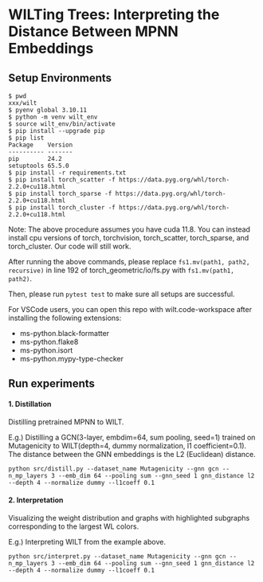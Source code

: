 # WILTing Trees: Interpreting the Distance Between MPNN Embeddings

## Setup Environments
```
$ pwd 
xxx/wilt
$ pyenv global 3.10.11
$ python -m venv wilt_env
$ source wilt_env/bin/activate
$ pip install --upgrade pip
$ pip list 
Package    Version
---------- -------
pip        24.2
setuptools 65.5.0
$ pip install -r requirements.txt
$ pip install torch_scatter -f https://data.pyg.org/whl/torch-2.2.0+cu118.html
$ pip install torch_sparse -f https://data.pyg.org/whl/torch-2.2.0+cu118.html
$ pip install torch_cluster -f https://data.pyg.org/whl/torch-2.2.0+cu118.html
```
Note: The above procedure assumes you have cuda 11.8. You can instead install cpu versions of torch, torchvision, torch_scatter, torch_sparse, and torch_cluster. Our code will still work.

After running the above commands, please replace `fs1.mv(path1, path2, recursive)` in line 192 of torch_geometric/io/fs.py with `fs1.mv(path1, path2)`.

Then, please run `pytest test` to make sure all setups are successful.

For VSCode users, you can open this repo with wilt.code-workspace after installing the following extensions:
- ms-python.black-formatter
- ms-python.flake8
- ms-python.isort
- ms-python.mypy-type-checker

## Run experiments
#### 1. Distillation
Distilling pretrained MPNN to WILT.

E.g.) Distilling a GCN(3-layer, embdim=64, sum pooling, seed=1) trained on Mutagenicity to WILT(depth=4, dummy normalization, l1 coefficient=0.1). The distance between the GNN embeddings is the L2 (Euclidean) distance.
```
python src/distill.py --dataset_name Mutagenicity --gnn gcn --n_mp_layers 3 --emb_dim 64 --pooling sum --gnn_seed 1 gnn_distance l2 --depth 4 --normalize dummy --l1coeff 0.1
```

#### 2. Interpretation
Visualizing the weight distribution and graphs with highlighted subgraphs corresponding to the largest WL colors.

E.g.) Interpreting WILT from the example above.
```
python src/interpret.py --dataset_name Mutagenicity --gnn gcn --n_mp_layers 3 --emb_dim 64 --pooling sum --gnn_seed 1 gnn_distance l2 --depth 4 --normalize dummy --l1coeff 0.1
```
